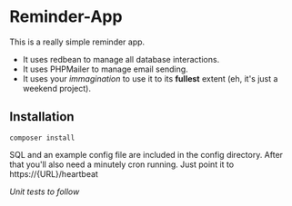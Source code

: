 # Reminder-App
This is a really simple reminder app.
* It uses redbean to manage all database interactions.
* It uses PHPMailer to manage email sending.
* It uses your *immagination* to use it to its **fullest** extent (eh, it's just a weekend project).

## Installation
```
composer install
```
SQL and an example config file are included in the config directory.
After that you'll also need a minutely cron running. Just point it to https://{URL}/heartbeat

*Unit tests to follow*

